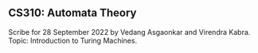 ## CS310: Automata Theory
Scribe for 28 September 2022 by Vedang Asgaonkar and Virendra Kabra. Topic: Introduction to Turing Machines.